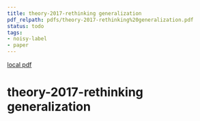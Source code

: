 ```yaml
---
title: theory-2017-rethinking generalization
pdf_relpath: pdfs/theory-2017-rethinking%20generalization.pdf
status: todo
tags:
- noisy-label
- paper
---
```


[local pdf](../../../pdfs/theory-2017-rethinking%20generalization.pdf)

# theory-2017-rethinking generalization
